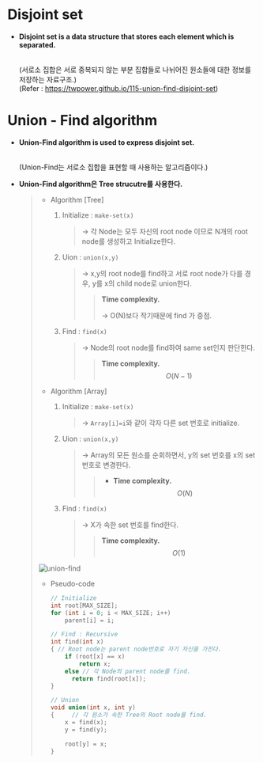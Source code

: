 # Disjoint set

- **Disjoint set is a data structure that stores each element which is separated.** 

  <br>(서로소 집합은 서로 중복되지 않는 부분 집합들로 나뉘어진 원소들에 대한 정보를 저장하는 자료구조.)
  <br>(Refer : <https://twpower.github.io/115-union-find-disjoint-set>)




# Union - Find algorithm

- **Union-Find algorithm is used to express disjoint set.** 

  <br>(Union-Find는 서로소 집합을 표현할 때 사용하는 알고리즘이다.)

- **Union-Find algorithm은 Tree strucutre를 사용한다.**

  > * Algorithm [Tree]
  >
  >   1. Initialize : `make-set(x)`
  >
  >      > → 각 Node는 모두 자신의 root node 이므로 N개의 root node를 생성하고 Initialize한다.
  >
  >   2. Uion : `union(x,y)`
  >
  >      >  → x,y의 root node를 find하고 서로 root node가 다를 경우, y를 x의 child node로 union한다.
  >      >
  >      > > **Time complexity.**
  >      > >
  >      > > → O(N)보다 작기때문에 find 가 중점.
  >
  >   3. Find : `find(x)`
  >
  >      > → Node의 root node를 find하여 same set인지 판단한다.
  >      >
  >      > > **Time complexity.**
  >      > > $$
  >      > > O(N-1)
  >      > > $$
  >      > >
  >
  > * Algorithm [Array]
  >
  >   1. Initialize : `make-set(x)`
  >
  >      > → `Array[i]=i`와 같이 각자 다른 set 번호로 initialize.
  >
  >   2. Uion : `union(x,y)`
  >
  >      >  → Array의 모든 원소를 순회하면서, y의 set 번호를 x의 set 번호로 변경한다.
  >      >
  >      >  > * **Time complexity.**
  >      >  >   $$
  >      >  >   O(N)
  >      >  >   $$
  >      >  >
  >      >  >
  >      >  >
  >
  >   3. Find : `find(x)`
  >
  >      > → X가 속한 set 번호를 find한다.
  >      >
  >      > > **Time complexity.**
  >      > > $$
  >      > > O(1)
  >      > > $$
  >      > >
  >
  > ![union-find](https://user-images.githubusercontent.com/23169707/52753674-76788100-2fac-11e9-9756-224c99b7908a.png)
  >
  >
  >
  > * Pseudo-code
  >
  >   ```c++
  >   // Initialize
  >   int root[MAX_SIZE];
  >   for (int i = 0; i < MAX_SIZE; i++)
  >       parent[i] = i;
  >   
  >   // Find : Recursive
  >   int find(int x) 
  >   {	// Root node는 parent node번호로 자기 자신을 가진다.
  >       if (root[x] == x) 
  >           return x;
  >       else // 각 Node의 parent node를 find.
  >         return find(root[x]);
  >   }
  >   
  >   // Union
  >   void union(int x, int y)
  >   { 	// 각 원소가 속한 Tree의 Root node를 find.
  >       x = find(x);
  >       y = find(y);
  >   
  >       root[y] = x;
  >   }
  >   ```

